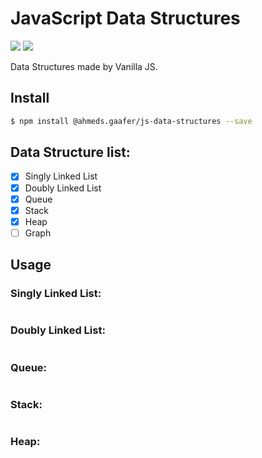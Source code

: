 # JavaScript Data Structures
<p align="">
  <img src="https://img.shields.io/npm/l/@ahmeds.gaafer/js-data-structures">
  <img src="https://img.shields.io/bundlephobia/min/@ahmeds.gaafer/js-data-structures" >
</p>  


Data Structures made by Vanilla JS.

## Install

```bash
$ npm install @ahmeds.gaafer/js-data-structures --save
```

## Data Structure list:

- [x] Singly Linked List
- [x] Doubly Linked List
- [x] Queue
- [x] Stack
- [x] Heap
- [ ] Graph

## Usage

### Singly Linked List:

```JS
```

### Doubly Linked List:

```JS
```

### Queue:

```JS
```

### Stack:

```JS
```

### Heap:

```JS
```
